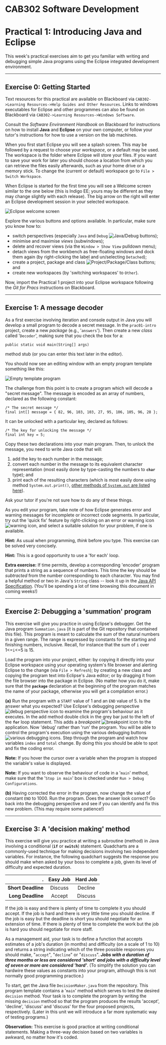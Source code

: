 CAB302 Software Development
===========================

# Practical 1: Introducing Java and Eclipse

This week's practical exercises aim to get you familiar with writing and debugging simple Java programs using the Eclipse integrated development environment.

* * *

## Exercise 0: Getting Started
Text resources for this practical are available on Blackboard via `CAB302->Learning Resources->Help Guides and Other Resources`. Links to windows executables for Eclipse and other programmes can also be found on Blackboard via `CAB302->Learning Resources->Windows Software`.

Consult the _Software Environment Handbook_ on Blackboard for instructions on how to install __Java__ and __Eclipse__ on your own computer, or follow your tutor's instructions for how to use a version on the lab machines.

When you first start Eclipse you will see a splash screen. This may be followed by a request to choose your _workspace_, or a default may be used. The workspace is the folder where Eclipse will store your files. If you want to save your work for later you should choose a location from which you can retrieve the files easily afterwards, such as your home drive or a memory stick. To change the (current or default) workspace go to `File > Switch Workspace`.

When Eclipse is started for the first time you will see a Welcome screen similar to the one below (this is Indigo EE; yours may be different as they may change slightly with each release). The big arrow on the right will enter an Eclipse development session in your selected workspace.

![Eclipse welcome screen](imgs/welcome.jpg "Eclipse Welcome")

Explore the various buttons and options available. In particular, make sure you know
how to:

* switch perspectives (especially `Java` and `Debug` ![Java/Debug buttons](imgs/jdbtns.jpg "Java/Debug buttons"));
* minimise and maximise _views_ (subwindows);
* delete and recover views (via the `Window > Show View` pulldown menu);
* detach views from the workbench as free-floating windows and dock them again (by right-clicking the label and un/selecting `Detached`);
* create a project, package and class ![Project/Package/Class buttons](imgs/ppcbtns.jpg "Project/Package/Class buttons"); and
* create new workspaces (by 'switching workspaces' to `Other`).

Now, import the Practical 1 project into your Eclipse workspace following the _Git for Pracs_ instructions on Blackboard.

* * *

## Exercise 1: A message decoder

As a first exercise involving iteration and console output in Java you will develop a small program to decode a secret message. In the `prac01-intro` project, create a new _package_ (e.g., '`answers`'). Then create a new _class_ called '`Decoder`', making sure that you check the box for a:

    public static void main(String[] args)

method stub (or you can enter this text later in the editor).

You should now see an editing window with an empty program template something like this:

![Empty template program](imgs/decoder.png "Empty template program")

The challenge from this point is to create a program which will decode a "secret message". The message is encoded as an array of numbers, declared as the following constant:

    /* The secret message */
    final int[] message = { 82, 96, 103, 103, 27, 95, 106, 105, 96, 28 };

It can be unlocked with a particular key, declared as follows:

    /* The key for unlocking the message */
    final int key = 5;

Copy these two declarations into your main program. Then, to unlock the message, you need to write Java code that will:

1. add the key to each number in the message;
2. convert each number in the message to its equivalent character representation (most easily done by type-casting the numbers to __`char`__ type); and
3. print each of the resulting characters (which is most easily done using method `System.out.print()`, [other methods of `System.out` are listed here](http://docs.oracle.com/javase/7/docs/api/java/io/PrintStream.html#method_summary)).

Ask your tutor if you're not sure how to do any of these things.

As you edit your program, take note of how Eclipse generates error and warning messages for incomplete or incorrect code segments. In particular, try out the 'quick fix' feature by right-clicking on an error or warning icon ![warning icon](imgs/warningico.jpg "warning icon"), and select a suitable
solution for your problem, if one is available.

**Hint:** As usual when programming, _think_ before you type. This exercise can be solved very concisely.

**Hint:** This is a good opportunity to use a 'for each' loop.

**Extra exercise:** If time permits, develop a corresponding 'encoder' program that prints a string as a sequence of numbers. This time the key should be _subtracted_ from the number corresponding to each character. You may find a helpful method or two in Java's `String` class -- look it up in the [Java API Specification](http://docs.oracle.com/javase/7/docs/api/). (You'll be spending a lot of time browsing this document in coming weeks!)

* * *

## Exercise 2: Debugging a 'summation' program

This exercise will give you practice in using Eclipse's debugger. Get the Java program `Summation.java` (it is part of the Git repository that contained this file). This program is meant to calculate the sum of the natural numbers in a given range. The range is expressed by constants for the starting and finishing numbers, inclusive. Recall, for instance that the sum of `i` over 1<=`i`<=5 is 15.

Load the program into your project, either: by copying it directly into your Eclipse workspace using your operating system's file browser and alerting Eclipse to the change (via `File > Refresh`); by creating a new class and copying the program text into Eclipse's Java editor; or by dragging it from the file browser into the package in Eclipse. (No matter how you do it, make sure that the __`package`__ declaration at the beginning of the program matches the name of your package, otherwise you will get a
compilation error.)

**(a)** Run the program with a `START` value of 1 and an `END` value of 5. Is the answer what you expected? Use Eclipse's debugging perspective ![debug perspective icon](imgs/debugico.jpg "debug perspective icon") to examine the program's behaviour as it executes. In the add method double click in the grey bar just to the left of the __`for`__ loop statement. This adds a _breakpoint_ ![breakpoint icon](imgs/breakpoint.jpg "breakpoint icon") to the application. Now 'debug' rather than 'run' the program. You will be able to control the program's execution using the various debugging buttons ![various debugging icons](imgs/variousbtns.jpg "various debugging icons"). Step through the program and watch how variables `index` and `total` change. By doing this you should be able to spot and fix the coding error.

**Note:** If you hover the cursor over a variable when the program is stopped the variable's value is displayed.

**Note:** If you want to observe the behaviour of code in a '`main`' method, make sure that the '`Stop in main`' box is checked under `Run > Debug Configurations`.

**(b)** Having corrected the error in the program, now change the value of constant `END` to 1000. Run the program. Does the answer look correct? Go back into the debugging perspective and see if you can identify and fix this new problem. (This may require some patience!)

* * *

## Exercise 3: A 'decision making' method

This exercise will give you practice at writing a subroutine (method) in Java involving a conditional (__`if`__ or __`switch`__) statement. Quadcharts are a commonly-used technique for making decisions involving two independent variables. For instance, the following quadchart suggests the response you should make when asked by your boss to complete a job, given its level of difficulty and expected duration.

.  | **Easy Job** | **Hard Job**
--:|:----------:|:---------:
**Short Deadline** | Discuss | Decline
**Long Deadline** | Accept | Discuss

If the job is easy and there is plenty of time to complete it you should accept. If the job is hard and there is very little time you should decline. If the job is easy but the deadline is short you should negotiate for an extension of time. If there is plenty of time to complete the work but the job is hard you should negotiate for more staff.

As a management aid, your task is to define a function that accepts estimates of a job's duration (in months) and difficulty (on a scale of 1 to 10) and returns a string indicating which of the three possible responses you should make, "`accept`", "`decline`" or "`discuss`". ___Jobs with a duration of three months or less are considered 'short' and jobs with a difficulty level of seven or more are considered
'hard'___. (To simplify the solution you can hardwire these values as constants into your
program, although this is not normally good programming practice.)

To start, get the Java file `DecisionMaker.java` from the repository. This program template contains a '`main`' method which serves to test the desired `decision` method. Your task is to complete the program by writing the missing `decision` method so that the program produces the results 'accept', 'decline', 'discuss' and 'discuss' for the four proposed projects, respectively. (Later in this unit we will introduce a far more systematic way of testing programs.)

**Observation:** This exercise is good practice at writing conditional statements. Making a three-way decision based on two variables is awkward, no matter how it's coded.